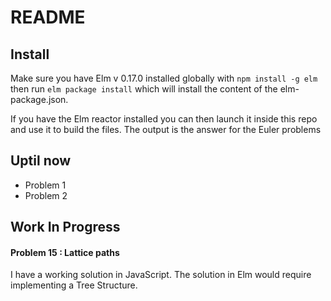 # README

## Install
Make sure you have Elm v 0.17.0 installed globally with `npm install -g elm` then run `elm package install` which will install the content of the elm-package.json.



If you have the Elm reactor installed you can then launch it inside this repo and use it to build the files. The output is the answer for the Euler problems

## Uptil now
- Problem 1
- Problem 2

## Work In Progress  

#### Problem 15 : Lattice paths
I have a working solution in JavaScript. The solution in Elm would require implementing a Tree Structure.

